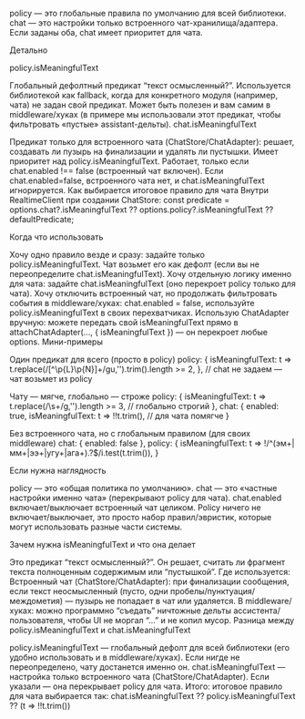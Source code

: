 policy — это глобальные правила по умолчанию для всей библиотеки. chat — это настройки только встроенного чат-хранилища/адаптера. Если заданы оба, chat имеет приоритет для чата.

Детально

policy.isMeaningfulText

Глобальный дефолтный предикат “текст осмысленный?”.
Используется библиотекой как fallback, когда для конкретного модуля (например, чата) не задан свой предикат.
Может быть полезен и вам самим в middleware/хуках (в примере мы использовали этот предикат, чтобы фильтровать «пустые» assistant-дeльты).
chat.isMeaningfulText

Предикат только для встроенного чата (ChatStore/ChatAdapter): решает, создавать ли пузырь на финализации и удалять ли пустышки.
Имеет приоритет над policy.isMeaningfulText.
Работает, только если chat.enabled !== false (встроенный чат включен).
Если chat.enabled=false, встроенного чата нет, и chat.isMeaningfulText игнорируется.
Как выбирается итоговое правило для чата
Внутри RealtimeClient при создании ChatStore:
const predicate = options.chat?.isMeaningfulText ?? options.policy?.isMeaningfulText ?? defaultPredicate;

Когда что использовать

Хочу одно правило везде и сразу: задайте только policy.isMeaningfulText. Чат возьмет его как дефолт (если вы не переопределите chat.isMeaningfulText).
Хочу отдельную логику именно для чата: задайте chat.isMeaningfulText (оно перекроет policy только для чата).
Хочу отключить встроенный чат, но продолжать фильтровать события в middleware/хуках: chat.enabled = false, используйте policy.isMeaningfulText в своих перехватчиках.
Использую ChatAdapter вручную: можете передать свой isMeaningfulText прямо в attachChatAdapter(..., { isMeaningfulText }) — он перекроет любые options.
Мини-примеры

Один предикат для всего (просто в policy)
policy: {
isMeaningfulText: t => t.replace(/[^\p{L}\p{N}]+/gu,'').trim().length >= 2,
},
// chat не задаем — чат возьмет из policy

Чату — мягче, глобально — строже
policy: {
isMeaningfulText: t => t.replace(/\s+/g,'').length >= 3, // глобально строгий
},
chat: {
enabled: true,
isMeaningfulText: t => !!t.trim(), // для чата помягче
}

Без встроенного чата, но с глобальным правилом (для своих middleware)
chat: { enabled: false },
policy: {
isMeaningfulText: t => !/^(эм+|мм+|ээ+|угу+|ага+).?$/i.test(t.trim()),
}

Если нужна наглядность

policy — это «общая политика по умолчанию».
chat — это «частные настройки именно чата» (перекрывают policy для чата).
chat.enabled включает/выключает встроенный чат целиком. Policy ничего не включает/выключает, это просто набор правил/эвристик, которые могут использовать разные части системы.

Зачем нужна isMeaningfulText и что она делает

Это предикат “текст осмысленный?”. Он решает, считать ли фрагмент текста полноценным содержимым или “пустышкой”.
Где используется:
Встроенный чат (ChatStore/ChatAdapter): при финализации сообщения, если текст неосмысленный (пусто, одни пробелы/пунктуация/междометия) — пузырь не попадает в чат или удаляется.
В middleware/хуках: можно программно “съедать” ничтожные дельты ассистента/пользователя, чтобы UI не моргал “…” и не копил мусор.
Разница между policy.isMeaningfulText и chat.isMeaningfulText

policy.isMeaningfulText — глобальный дефолт для всей библиотеки (его удобно использовать и в middleware/хуках). Если нигде не переопределено, чату достанется именно он.
chat.isMeaningfulText — настройка только встроенного чата (ChatStore/ChatAdapter). Если указали — она перекрывает policy для чата.
Итого: итоговое правило для чата выбирается так:
chat.isMeaningfulText ?? policy.isMeaningfulText ?? (t => !!t.trim())
